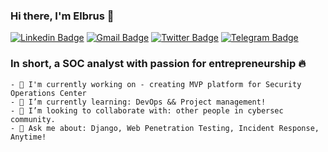 ### Hi there, I'm Elbrus :wave:  

[![Linkedin Badge](https://img.shields.io/badge/-khv.elbrus-blue?style=flat&logo=Linkedin&logoColor=white&link=https://www.linkedin.com/in/elbrus-khalmukhamedov/)](https://www.linkedin.com/in/elbrus-khalmukhamedov/)
[![Gmail Badge](https://img.shields.io/badge/-khalmukhamedov.e-c14438?style=flat&logo=Gmail&logoColor=white&link=mailto:khalmukhamedov.e@gmail.com)](mailto:khalmukhamedov.e@gmail.com)
[![Twitter Badge](https://img.shields.io/badge/-khelbrus-1ca0f1?style=flat&labelColor=1ca0f1&logo=twitter&logoColor=white&link=https://twitter.com/khelbrus)](https://twitter.com/khelbrus)
[![Telegram Badge](https://img.shields.io/badge/-khelse-blue?style=flat&logo=Telegram&link=https://t.me/khelse)](https://t.me/khelse)


### In short, a SOC analyst with passion for entrepreneurship :fire:

<div>
  
  <div>
    
    - 🔭 I'm currently working on - creating MVP platform for Security Operations Center
    - 🌱 I’m currently learning: DevOps && Project management!
    - 👯 I’m looking to collaborate with: other people in cybersec community.
    - 💬 Ask me about: Django, Web Penetration Testing, Incident Response, Anytime!
  </div>

</div>
